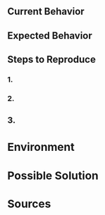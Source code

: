 <!--- Make sure to add a descriptive title in the field above! E.g. "The header title on the homepage has the wrong color"  -->

## Current Behavior
<!--- Tell us what happens on the website that shouldn't happen. E.g. "Currently the header title is green." -->

## Expected Behavior
<!--- Tell us what should happen instead - how would you expect this to see fixed? E.g. "The header title should be Ember orange." -->

## Steps to Reproduce
<!--- Please let other contributors know how they can reproduce the issue in several steps. E.g. "1. visit emberjs.com 2. You will see the green header title." -->
<h3><b>1.</h3>
<h3><b>2.<h3>
<h3><b>3.</h3>

## Environment
<!--- Please provide any technical details that might be relevant for the reproduction of this issue. E.g. "seen on emberjs.com, Windows 7, Internet Explorer 10" -->

## Possible Solution
<!--- This is optional. If you have an idea how this could be fixed, please let contributors know here. -->

## Sources
<!--- This is optional. If you can provide a screenshot or a screen recording of something that needs to be improved, please paste these here. -->
